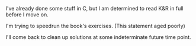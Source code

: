 I've already done some stuff in C, but I am determined to read K&R in full before I move on.

I'm trying to speedrun the book's exercises. (This statement aged poorly)

I'll come back to clean up solutions at some indeterminate future time point.
